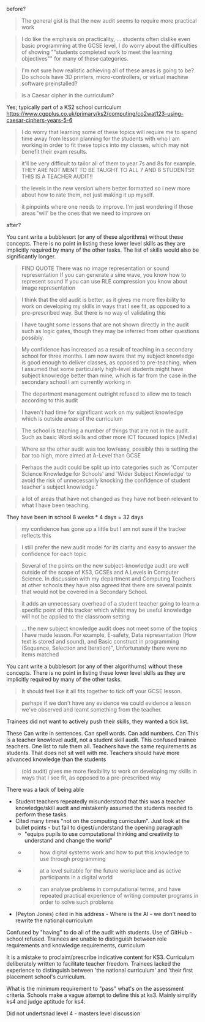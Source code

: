 
before?

> The general gist is that the new audit seems to require more practical work

> I do like the emphasis on practicality, ... students often dislike even basic programming at the GCSE level, I do worry about the difficulties of showing ""students completed work to meet the learning objectives"" for many of these categories.

> I'm not sure how realistic achieving all of these areas is going to be? Do schools have 3D printers, micro-controllers, or virtual machine software preinstalled?

> is a Caesar cipher in the curriculum?

Yes; typically part of a KS2 school curriculum
https://www.cgpplus.co.uk/primary/ks2/computing/co2wat123-using-caesar-ciphers-years-5-6

> I do worry that learning some of these topics will require me to spend time away from lesson planning for the students with who I am working in order to fit these topics into my classes, which may not benefit their exam results.

> it'll be very difficult to tailor all of them to year 7s and 8s for example.
THEY ARE NOT MENT TO BE TAUGHT TO ALL 7 AND 8 STUDENTS!! THIS IS A TEACHER AUDIT!!

> the levels in the new version where better formatted so i new more about how to rate them, not just making it up myself.

> it pinpoints where one needs to improve. I'm just wondering if those areas 'will' be the ones that we need to improve on 

after?



You cant write a bubblesort (or any of these algorithms) without these concepts. There is no point in listing these lower level skills as they are implicitly required by many of the other tasks. The list of skills would also be significantly longer.

> FIND QUOTE There was no image representation or sound representation
If you can generate a sine wave, you know how to represent sound
If you can use RLE compression you know about image representation


> I think that the old audit is better, as it gives me more flexibility to work on developing my skills in ways that I see fit, as opposed to a pre-prescribed way. 
But there is no way of validating this

> I have taught some lessons that are not shown directly in the audit such as logic gates, though they may be inferred from other questions possibly.

> My confidence has increased as a result of teaching in a secondary school for three months. I am now aware that my subject knowledge is good enough to deliver classes, as opposed to pre-teaching, when I assumed that some particularly high-level students might have subject knowledge better than mine, which is far from the case in the secondary school I am currently working in

> The department management outright refused to allow me to teach according to this audit

> I haven't had time for significant work on my subject knowledge which is outside areas of the curriculum


> The school is teaching a number of things that are not in the audit.  Such as basic Word skills and other more ICT focused topics (iMedia)

> Where as the other audit was too low/easy, possibly this is setting the bar too high, more aimed at A-Level than GCSE

> Perhaps the audit could be split up into categories such as 'Computer Science Knowledge for Schools' and 'Wider Subject Knowledge' to avoid the risk of unnecessarily knocking the confidence of student teacher's subject knowledge."

> a lot of areas that have not changed as they have not been relevant to what I have been teaching.

They have been in school 8 weeks * 4 days = 32 days

> my confidence has gone up a little but I am not sure if the tracker reflects this

> I still prefer the new audit model for its clarity and easy to answer the confidence for each topic


> Several of the points on the new subject-knowledge audit are well outside of the scope of KS3, GCSEs and A Levels in Computer Science. In discussion with my department and Computing Teachers at other schools they have also agreed that there are several points that would not be covered in a Secondary School.

> it adds an unnecessary overhead of a student teacher going to learn a specific point of this tracker which whilst may be useful knowledge will not be applied to the classroom setting

> ... the new subject knowledge audit does not meet some of the topics I have made lesson. 
> For example, E-safety, Data representation (How text is stored and sound), 
> and Basic construct in programming (Sequence, Selection and Iteration)",
> Unfortunately there were no items matched

You cant write a bubblesort (or any of ther algorithums) without these concepts. There is no point in listing these lower level skills as they are implicitly required by many of the other tasks.

> It should feel like it all fits together to tick off your GCSE lesson. 

> perhaps if we don't have any evidence we could evidence a lesson we've observed and learnt something from the teacher.

Trainees did not want to actively push their skills, they wanted a tick list.

These 
Can write in sentences. Can spell words.
Can add numbers. Can 
This is a teacher knowlevel audit, not a student skill audit.
This confused trainee teachers.
One list to rule them all. Teachers have the same requirements as students. That does not sit well with me. Teachers should have more advanced knowledge than the students


> (old audit) gives me more flexibility to work on developing my skills in ways that I see fit, as opposed to a pre-prescribed way 

There was a lack of being able 

* Student teachers repeatedly misunderstood that this was a teacher knowledge/skill audit and mistakenly assumed the students needed to perform these tasks.
* Cited many times "not on the computing curriculum". Just look at the bullet points - but fail to digest/understand the opening paragraph
    * "equips pupils to use computational thinking and creativity to understand and change the world"
    * > how digital systems work and how to put this knowledge to use through programming
    * > at a level suitable for the future workplace and as active participants in a digital world
    * > can analyse problems in computational terms, and have repeated practical experience of writing computer programs in order to solve such problems
* (Peyton Jones) cited in his address - Where is the AI - we don't need to rewrite the national curriculum

Confused by "having" to do all of the audit with students. Use of GitHub - school refused.
Trainees are unable to distinguish between role requirements and knowledge requirements, curriculum

It is a mistake to proclaim/prescribe indicative content for KS3. Curriculum deliberately written to facilitate teacher freedom. Trainees lacked the experience to distinguish between 'the national curriculum' and 'their first placement school's curriculum.

What is the minimum requirement to "pass" what's on the assessment criteria. Schools make a vague attempt to define this at ks3. Mainly simplify ks4 and judge aptitude for ks4. 

Did not undertsnad level 4 - masters level discussion


